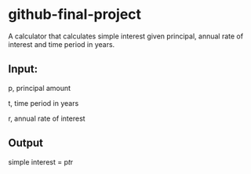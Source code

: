 # github-final-project
A calculator that calculates simple interest given principal, annual rate of interest and time period in years.

## Input:
   p, principal amount
   
   t, time period in years
   
   r, annual rate of interest
   
## Output
   simple interest = p*t*r
